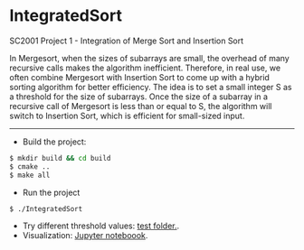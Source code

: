 # IntegratedSort
SC2001 Project 1 - Integration of Merge Sort and Insertion Sort

In Mergesort, when the sizes of subarrays are small, the overhead of many recursive
calls makes the algorithm inefficient. Therefore, in real use, we often combine
Mergesort with Insertion Sort to come up with a hybrid sorting algorithm for better
efficiency. The idea is to set a small integer S as a threshold for the size of subarrays.
Once the size of a subarray in a recursive call of Mergesort is less than or equal to S,
the algorithm will switch to Insertion Sort, which is efficient for small-sized input.

--- 
- Build the project: 
``` bash
$ mkdir build && cd build
$ cmake ..
$ make all
```
- Run the project
``` bash
$ ./IntegratedSort
```


- Try different threshold values: [test folder.](test/).
- Visualization: [Jupyter noteboook](test/src/visualize.ipynb).


